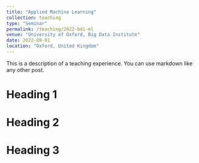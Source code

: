 ```yaml
---
title: "Applied Machine Learning"
collection: teaching
type: "Seminar"
permalink: /teaching/2022-bdi-ml
venue: "University of Oxford, Big Data Institute"
date: 2022-09-01
location: "Oxford, United Kingdom"
---
```


This is a description of a teaching experience. You can use markdown like any other post.

Heading 1
======

Heading 2
======

Heading 3
======
